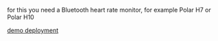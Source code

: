 for this you need a Bluetooth heart rate monitor, for example Polar H7 or Polar H10

[demo deployment](https://hrvmonitor.vercel.app/)
